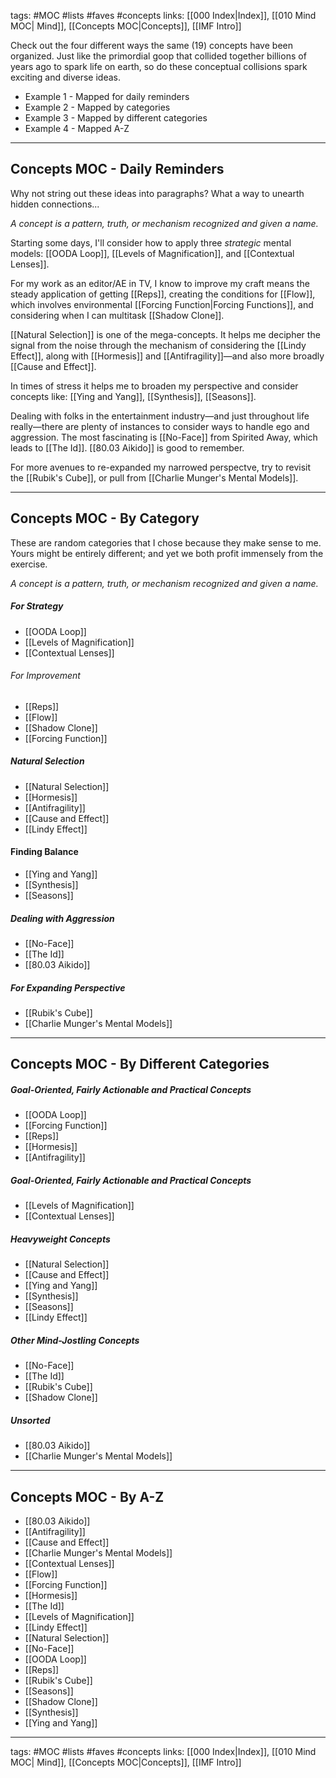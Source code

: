 tags: #MOC #lists #faves #concepts
links: [[000 Index|Index]], [[010 Mind MOC| Mind]], [[Concepts MOC|Concepts]], [[IMF Intro]]

Check out the four different ways the same (19) concepts have been organized. Just like the primordial goop that collided together billions of years ago to spark life on earth, so do these conceptual collisions spark exciting and diverse ideas.


- Example 1 - Mapped for daily reminders
- Example 2 - Mapped by categories
- Example 3 - Mapped by different categories
- Example 4 - Mapped A-Z

---
## Concepts MOC - Daily Reminders
Why not string out these ideas into paragraphs? What a way to unearth hidden connections...

*A concept is a pattern, truth, or mechanism recognized and given a name.*

Starting some days, I'll consider how to apply three *strategic* mental models: [[OODA Loop]], [[Levels of Magnification]], and [[Contextual Lenses]].

For my work as an editor/AE in TV, I know to improve my craft means the steady application of getting [[Reps]], creating the conditions for [[Flow]], which involves environmental  [[Forcing Function|Forcing Functions]], and considering when I can multitask [[Shadow Clone]]. 


[[Natural Selection]] is one of the mega-concepts. It helps me decipher the signal from the noise through the mechanism of considering the [[Lindy Effect]], along with [[Hormesis]] and [[Antifragility]]—and also more broadly [[Cause and Effect]].

In times of stress it helps me to broaden my perspective and consider concepts like: [[Ying and Yang]], [[Synthesis]], [[Seasons]].

Dealing with folks in the entertainment industry—and just throughout life really—there are plenty of instances to consider ways to handle ego and aggression. The most fascinating is [[No-Face]] from Spirited Away, which leads to [[The Id]]. [[80.03 Aikido]] is good to remember.

For more avenues to re-expanded my narrowed perspectve, try to revisit the [[Rubik's Cube]], or pull from [[Charlie Munger's Mental Models]].


---
## Concepts MOC - By Category
These are random categories that I chose because they make sense to me. Yours might be entirely different; and yet we both profit immensely from the exercise.

*A concept is a pattern, truth, or mechanism recognized and given a name.*

##### For Strategy
- [[OODA Loop]]
- [[Levels of Magnification]]  
- [[Contextual Lenses]]

###### For Improvement
- [[Reps]] 
- [[Flow]]
- [[Shadow Clone]]
- [[Forcing Function]] 

##### Natural Selection
- [[Natural Selection]]
- [[Hormesis]]
- [[Antifragility]]
- [[Cause and Effect]]
- [[Lindy Effect]] 

#### Finding Balance
- [[Ying and Yang]]
- [[Synthesis]]
- [[Seasons]]

##### Dealing with Aggression
- [[No-Face]]
- [[The Id]]
- [[80.03 Aikido]] 

##### For Expanding Perspective
- [[Rubik's Cube]]
- [[Charlie Munger's Mental Models]]

---
## Concepts MOC - By Different Categories

##### Goal-Oriented, Fairly Actionable and Practical Concepts
- [[OODA Loop]]
- [[Forcing Function]] 
- [[Reps]] 
- [[Hormesis]]
- [[Antifragility]]

##### Goal-Oriented, Fairly Actionable and Practical Concepts
- [[Levels of Magnification]]  
- [[Contextual Lenses]]

##### Heavyweight Concepts
- [[Natural Selection]]
- [[Cause and Effect]]
- [[Ying and Yang]]
- [[Synthesis]]
- [[Seasons]]
- [[Lindy Effect]] 

##### Other Mind-Jostling Concepts
- [[No-Face]]
- [[The Id]]
- [[Rubik's Cube]]
- [[Shadow Clone]]

##### Unsorted
- [[80.03 Aikido]] 
- [[Charlie Munger's Mental Models]]

---
## Concepts MOC - By A-Z
- [[80.03 Aikido]] 
- [[Antifragility]]
- [[Cause and Effect]]
- [[Charlie Munger's Mental Models]]
- [[Contextual Lenses]]
- [[Flow]]
- [[Forcing Function]] 
- [[Hormesis]]
- [[The Id]]
- [[Levels of Magnification]]  
- [[Lindy Effect]] 
- [[Natural Selection]]
- [[No-Face]]
- [[OODA Loop]]
- [[Reps]] 
- [[Rubik's Cube]]
- [[Seasons]]
- [[Shadow Clone]]
- [[Synthesis]]
- [[Ying and Yang]]

---
tags: #MOC #lists #faves #concepts
links: [[000 Index|Index]], [[010 Mind MOC| Mind]], [[Concepts MOC|Concepts]], [[IMF Intro]]